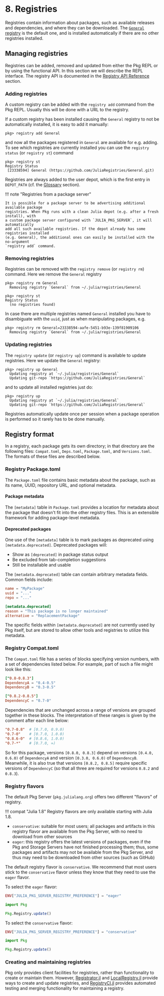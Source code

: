 # **8.** Registries

Registries contain information about packages, such as
available releases and dependencies, and where they can be downloaded.
The [`General` registry](https://github.com/JuliaRegistries/General)
is the default one, and is installed automatically if there are no
other registries installed.

## Managing registries

Registries can be added, removed and updated from either the Pkg REPL
or by using the functional API. In this section we will describe the
REPL interface. The registry API is documented in
the [Registry API Reference](@ref) section.

### Adding registries

A custom registry can be added with the `registry add` command
from the Pkg REPL. Usually this will be done with a URL to the
registry.

If a custom registry has been installed causing the `General` registry
to not be automatically installed, it is easy to add it manually:


```julia-repl
pkg> registry add General
```

and now all the packages registered in `General` are available for e.g. adding.
To see which registries are currently installed you can use the `registry status`
(or `registry st`) command

```julia-repl
pkg> registry st
Registry Status
 [23338594] General (https://github.com/JuliaRegistries/General.git)
```

Registries are always added to the user depot, which is the first entry in `DEPOT_PATH` (cf. the [Glossary](@ref) section).

!!! note "Registries from a package server"

    It is possible for a package server to be advertising additional available package
    registries. When Pkg runs with a clean Julia depot (e.g. after a fresh install), with
    a custom package server configured with `JULIA_PKG_SERVER`, it will automatically
    add all such available registries. If the depot already has some registries installed
    (e.g. General), the additional ones can easily be installed with the no-argument
    `registry add` command.

### Removing registries

Registries can be removed with the `registry remove` (or `registry rm`) command.
Here we remove the `General` registry

```julia-repl
pkg> registry rm General
  Removing registry `General` from ~/.julia/registries/General

pkg> registry st
Registry Status
  (no registries found)
```

In case there are multiple registries named `General` installed you have to
disambiguate with the `uuid`, just as when manipulating packages, e.g.

```julia-repl
pkg> registry rm General=23338594-aafe-5451-b93e-139f81909106
  Removing registry `General` from ~/.julia/registries/General
```

### Updating registries

The `registry update` (or `registry up`) command is available to update registries.
Here we update the `General` registry:

```julia-repl
pkg> registry up General
  Updating registry at `~/.julia/registries/General`
  Updating git-repo `https://github.com/JuliaRegistries/General`
```

and to update all installed registries just do:

```julia-repl
pkg> registry up
  Updating registry at `~/.julia/registries/General`
  Updating git-repo `https://github.com/JuliaRegistries/General`
```

Registries automatically update once per session when a package operation is performed so it
rarely has to be done manually.

## Registry format

In a registry, each package gets its own directory; in that directory
are the following files: `Compat.toml`, `Deps.toml`, `Package.toml`,
and `Versions.toml`.
The formats of these files are described below.

### Registry Package.toml

The `Package.toml` file contains basic metadata about the package, such as its name, UUID, repository URL, and optional metadata.

#### Package metadata

The `[metadata]` table in `Package.toml` provides a location for metadata about the package that doesn't fit into the other registry files. This is an extensible framework for adding package-level metadata.

#### Deprecated packages

One use of the `[metadata]` table is to mark packages as deprecated using `[metadata.deprecated]`. Deprecated packages will:
- Show as `[deprecated]` in package status output
- Be excluded from tab-completion suggestions
- Still be installable and usable

The `[metadata.deprecated]` table can contain arbitrary metadata fields. Common fields include:

```toml
name = "MyPackage"
uuid = "..."
repo = "..."

[metadata.deprecated]
reason = "This package is no longer maintained"
alternative = "ReplacementPackage"
```

The specific fields within `[metadata.deprecated]` are not currently used by Pkg itself, but are stored to allow other tools and registries to utilize this metadata.

### Registry Compat.toml

The `Compat.toml` file has a series of blocks specifying version
numbers, with a set of dependencies listed below. For example,
part of such a file might look like this:

```toml
["0.8-0.8.3"]
DependencyA = "0.4-0.5"
DependencyB = "0.3-0.5"

["0.8.2-0.8.5"]
DependencyC = "0.7-0"
```

Dependencies that are unchanged across a range of versions are grouped
together in these blocks. The interpretation of these ranges is given by the comment after each line below:

```toml
"0.7-0.8"  # [0.7.0, 0.9.0)
"0.7-0"    # [0.7.0, 1.0.0)
"0.8.6-0"  # [0.8.6, 1.0.0)
"0.7-*"    # [0.7.0, ∞)
```

So for this package, versions `[0.8.0, 0.8.3]` depend on versions `[0.4.0, 0.6.0)` of `DependencyA` and version `[0.3.0, 0.6.0)` of `DependencyB`.
Meanwhile, it is also true that versions `[0.8.2, 0.8.5]` require specific versions of `DependencyC` (so that all three are required for versions `0.8.2` and `0.8.3`).

### Registry flavors

The default Pkg Server (`pkg.julialang.org`) offers two different "flavors" of registry.

!!! compat "Julia 1.8"
    Registry flavors are only available starting with Julia 1.8.

- `conservative`: suitable for most users; all packages and artifacts in this registry flavor are available from the Pkg Server, with no need to download from other sources
- `eager`: this registry offers the latest versions of packages, even if the Pkg and Storage Servers have not finished processing them; thus, some packages and artifacts may not be available from the Pkg Server, and thus may need to be downloaded from other sources (such as GitHub)

The default registry flavor is `conservative`. We recommend that most users stick to the `conservative` flavor unless they know that they need to use the `eager` flavor.

To select the `eager` flavor:

```julia
ENV["JULIA_PKG_SERVER_REGISTRY_PREFERENCE"] = "eager"

import Pkg

Pkg.Registry.update()
```

To select the `conservative` flavor:

```julia
ENV["JULIA_PKG_SERVER_REGISTRY_PREFERENCE"] = "conservative"

import Pkg

Pkg.Registry.update()
```

### Creating and maintaining registries

Pkg only provides client facilities for registries, rather than functionality to create
or maintain them. However, [Registrator.jl](https://github.com/JuliaRegistries/Registrator.jl)
and [LocalRegistry.jl](https://github.com/GunnarFarneback/LocalRegistry.jl) provide ways to
create and update registries, and [RegistryCI.jl](https://github.com/JuliaRegistries/RegistryCI.jl)
provides automated testing and merging functionality for maintaining a registry.
